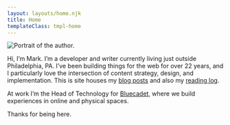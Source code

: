 ```yaml
---
layout: layouts/home.njk
title: Home
templateClass: tmpl-home
---
```


![Portrait of the author.](/img/mark-portrait-temp.jpg)

Hi, I’m Mark. I’m a developer and writer currently living just outside Philadelphia, PA. I’ve been building things for the web for over 22 years, and I particularly love the intersection of content strategy, design, and implementation. This is site houses my [blog posts](/posts/) and also my [reading log](/reading/).

At work I’m the Head of Technology for [Bluecadet](https://bluecadet.com), where we build experiences in online and physical spaces.

Thanks for being here.
